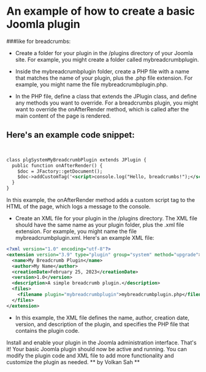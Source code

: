 # An example of how to create a basic Joomla plugin
###like for breadcrumbs:

- Create a folder for your plugin in the /plugins directory of your Joomla site. For example, you might create a folder called mybreadcrumbplugin.

- Inside the mybreadcrumbplugin folder, create a PHP file with a name that matches the name of your plugin, plus the .php file extension. For example, you might name the file mybreadcrumbplugin.php.

- In the PHP file, define a class that extends the JPlugin class, and define any methods you want to override. For a breadcrumbs plugin, you might want to override the onAfterRender method, which is called after the main content of the page is rendered.

## Here's an example code snippet:

```xml


class plgSystemMyBreadcrumbPlugin extends JPlugin {
  public function onAfterRender() {
    $doc = JFactory::getDocument();
    $doc->addCustomTag('<script>console.log("Hello, breadcrumbs!");</script>');
  }
}
```

In this example, the onAfterRender method adds a custom script tag to the HTML of the page, which logs a message to the console.

- Create an XML file for your plugin in the /plugins directory. The XML file should have the same name as your plugin folder, plus the .xml file extension. For example, you might name the file mybreadcrumbplugin.xml.
Here's an example XML file:

```xml
<?xml version="1.0" encoding="utf-8"?>
<extension version="3.9" type="plugin" group="system" method="upgrade">
  <name>My Breadcrumb Plugin</name>
  <author>My Name</author>
  <creationDate>February 25, 2023</creationDate>
  <version>1.0</version>
  <description>A simple breadcrumb plugin.</description>
  <files>
    <filename plugin="mybreadcrumbplugin">mybreadcrumbplugin.php</filename>
  </files>
</extension>
```
- In this example, the XML file defines the name, author, creation date, version, and description of the plugin, and specifies the PHP file that contains the plugin code.

Install and enable your plugin in the Joomla administration interface.
That's it! Your basic Joomla plugin should now be active and running. You can modify the plugin code and XML file to add more functionality and customize the plugin as needed.
** by Volkan Sah **
